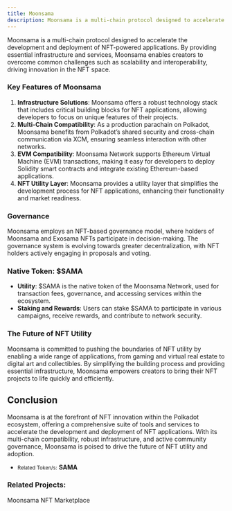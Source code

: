 ```yaml
---
title: Moonsama
description: Moonsama is a multi-chain protocol designed to accelerate the development and deployment of NFT-powered applications.
---
```


Moonsama is a multi-chain protocol designed to accelerate the development and deployment of NFT-powered applications. By providing essential infrastructure and services, Moonsama enables creators to overcome common challenges such as scalability and interoperability, driving innovation in the NFT space.

### Key Features of Moonsama

1. **Infrastructure Solutions**: Moonsama offers a robust technology stack that includes critical building blocks for NFT applications, allowing developers to focus on unique features of their projects.
2. **Multi-Chain Compatibility**: As a production parachain on Polkadot, Moonsama benefits from Polkadot’s shared security and cross-chain communication via XCM, ensuring seamless interaction with other networks.
3. **EVM Compatibility**: Moonsama Network supports Ethereum Virtual Machine (EVM) transactions, making it easy for developers to deploy Solidity smart contracts and integrate existing Ethereum-based applications.
4. **NFT Utility Layer**: Moonsama provides a utility layer that simplifies the development process for NFT applications, enhancing their functionality and market readiness.

### Governance

Moonsama employs an NFT-based governance model, where holders of Moonsama and Exosama NFTs participate in decision-making. The governance system is evolving towards greater decentralization, with NFT holders actively engaging in proposals and voting.

### Native Token: $SAMA

- **Utility**: $SAMA is the native token of the Moonsama Network, used for transaction fees, governance, and accessing services within the ecosystem.
- **Staking and Rewards**: Users can stake $SAMA to participate in various campaigns, receive rewards, and contribute to network security.

### The Future of NFT Utility

Moonsama is committed to pushing the boundaries of NFT utility by enabling a wide range of applications, from gaming and virtual real estate to digital art and collectibles. By simplifying the building process and providing essential infrastructure, Moonsama empowers creators to bring their NFT projects to life quickly and efficiently.

Conclusion
----------

Moonsama is at the forefront of NFT innovation within the Polkadot ecosystem, offering a comprehensive suite of tools and services to accelerate the development and deployment of NFT applications. With its multi-chain compatibility, robust infrastructure, and active community governance, Moonsama is poised to drive the future of NFT utility and adoption.

- <small>Related Token/s:</small> **SAMA**

### Related Projects:


Moonsama NFT Marketplace
